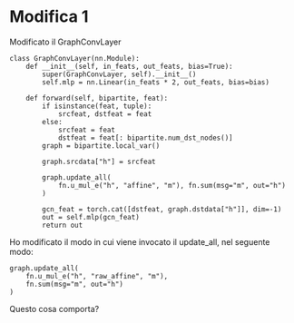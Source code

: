 # Modifica 1
Modificato il GraphConvLayer

```
class GraphConvLayer(nn.Module):
    def __init__(self, in_feats, out_feats, bias=True):
        super(GraphConvLayer, self).__init__()
        self.mlp = nn.Linear(in_feats * 2, out_feats, bias=bias)

    def forward(self, bipartite, feat):
        if isinstance(feat, tuple):
            srcfeat, dstfeat = feat
        else:
            srcfeat = feat
            dstfeat = feat[: bipartite.num_dst_nodes()]
        graph = bipartite.local_var()

        graph.srcdata["h"] = srcfeat
        
        graph.update_all(
            fn.u_mul_e("h", "affine", "m"), fn.sum(msg="m", out="h")
        )

        gcn_feat = torch.cat([dstfeat, graph.dstdata["h"]], dim=-1)
        out = self.mlp(gcn_feat)
        return out
```

Ho modificato il modo in cui viene invocato il update_all, nel seguente modo:

```
graph.update_all(
    fn.u_mul_e("h", "raw_affine", "m"), 
    fn.sum(msg="m", out="h")
)
```
Questo cosa comporta?
